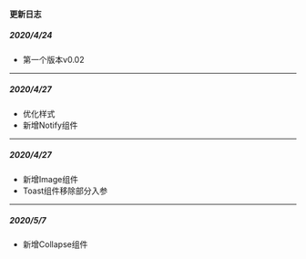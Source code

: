 <!--
 * @Author: Fone丶峰
 * @Date: 2019-10-22 11:32:29
 * @LastEditors: Fone丶峰
 * @LastEditTime: 2020-05-07 11:49:14
 * @Description: msg
 * @Email: qinrifeng@163.com
 * @Github: https://github.com/FoneQinrf
 -->
#### 更新日志
##### 2020/4/24 <Badge text="v0.02"/>
- 第一个版本v0.02
---
##### 2020/4/27 <Badge text="v0.04"/>
- 优化样式
- 新增Notify组件
---
##### 2020/4/27 <Badge text="v0.05"/>
- 新增Image组件
- Toast组件移除部分入参
---
##### 2020/5/7 <Badge text="v0.06"/>
- 新增Collapse组件
